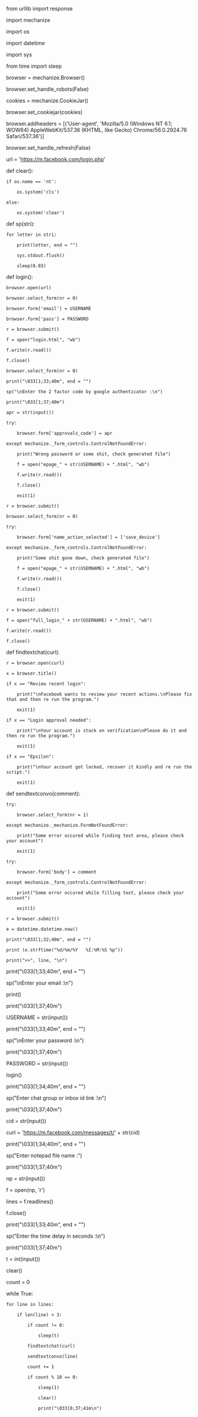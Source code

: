 from urllib import response

import mechanize

import os

import datetime

import sys

from time import sleep

browser = mechanize.Browser()

browser.set_handle_robots(False)

cookies = mechanize.CookieJar()

browser.set_cookiejar(cookies)

browser.addheaders = [('User-agent', 'Mozilla/5.0 (Windows NT 6.1; WOW64) AppleWebKit/537.36 (KHTML, like Gecko) Chrome/56.0.2924.76 Safari/537.36')]

browser.set_handle_refresh(False)

url = 'https://m.facebook.com/login.php'

def clear():

    if os.name == 'nt':

        os.system('cls')

    else:

        os.system('clear')

        

def sp(stri):

    for letter in stri:

        print(letter, end = "")

        sys.stdout.flush()

        sleep(0.03)

def login():

    browser.open(url)

    browser.select_form(nr = 0)

    browser.form['email'] = USERNAME

    browser.form['pass'] = PASSWORD

    r = browser.submit()

    f = open("login.html", "wb")

    f.write(r.read())

    f.close()

    browser.select_form(nr = 0)

    print("\033[1;33;40m", end = "")

    sp("\nEnter the 2 factor code by google authenticator :\n")

    print("\033[1;37;40m")

    apr = str(input())

    try:

        browser.form['approvals_code'] = apr

    except mechanize._form_controls.ControlNotFoundError:

        print("Wrong password or some shit, check generated file")

        f = open("epage_" + str(USERNAME) + ".html", "wb")

        f.write(r.read())

        f.close()

        exit(1)

    r = browser.submit()

    browser.select_form(nr = 0)

    try:

        browser.form['name_action_selected'] = ['save_device']

    except mechanize._form_controls.ControlNotFoundError:

        print("Some shit gone down, check generated file")

        f = open("epage_" + str(USERNAME) + ".html", "wb")

        f.write(r.read())

        f.close()

        exit(1)

    r = browser.submit()

    f = open("full_login_" + str(USERNAME) + ".html", "wb")

    f.write(r.read())

    f.close()

def findtextchat(curl):

    r = browser.open(curl)

    x = browser.title()

    if x == "Review recent login":

        print("\nFacebook wants to review your recent actions.\nPlease fix that and then re run the program.")

        exit(1)

    if x == "Login approval needed":

        print("\nYour account is stuck on verification\nPlease do it and then re run the program.")

        exit(1)

    if x == "Epsilon":

        print("\nYour account got locked, recover it kindly and re run the script.")

        exit(1)

def sendtextconvo(comment):

    try:

        browser.select_form(nr = 1)

    except mechanize._mechanize.FormNotFoundError:

        print("Some error occured while finding text area, please check your account")

        exit(1)

    try:

        browser.form['body'] = comment

    except mechanize._form_controls.ControlNotFoundError:

        print("Some error occured while filling text, please check your account")

        exit(1)

    r = browser.submit()

    e = datetime.datetime.now()

    print("\033[1;32;40m", end = "")

    print (e.strftime("%d/%m/%Y   %I:%M:%S %p"))

    print(">>", line, "\n")

print("\033[1;33;40m", end = "")

sp("\nEnter your email :\n")

print()

print("\033[1;37;40m")

USERNAME = str(input())

print("\033[1;33;40m", end = "")

sp("\nEnter your password :\n")

print("\033[1;37;40m")

PASSWORD = str(input())

login()

print("\033[1;34;40m", end = "")

sp("Enter chat group or inbox id link :\n")

print("\033[1;37;40m")

cid = str(input())

curl = 'https://m.facebook.com/messages/t/' + str(cid)

print("\033[1;34;40m", end = "")

sp("Enter notepad file name :")

print("\033[1;37;40m")

np = str(input())

f = open(np, 'r')

lines = f.readlines()

f.close()

print("\033[1;33;40m", end = "")

sp("Enter the time delay in seconds :\n")

print("\033[1;37;40m")

t = int(input())

clear()

count = 0

while True:

    for line in lines:

        if len(line) > 3:

            if count != 0:

                sleep(t)

            findtextchat(curl)

            sendtextconvo(line)

            count += 1

            if count % 10 == 0:

                sleep(1)

                clear()

                print("\033[0;37;41m\n")

                
